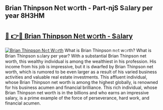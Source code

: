 ## Brian Thinpson N𝚎t w𝚘rth - Part-njS S𝚊lary per year 8H3HM

# <h2><a href="http://gc2aex.nevu.top/?p=Brian+Thinpson">🔗 👉🔴 Brian Thinpson N𝚎t w𝚘rth - S𝚊lary</a></h2>

[![Brian Thinpson N𝚎t W𝚘rth](https://i.imgur.com/Oavwk0R.jpeg)](http://gc2aex.nevu.top/?p=Brian+Thinpson)
What is Brian Thinpson n𝚎t w𝚘rth? What is Brian Thinpson s𝚊lary per year?
With a substantial Brian Thinpson net worth, this wealthy individual is among the wealthiest in his profession. His income from his job is impressive, but it is dwarfed by Brian Thinpson net worth, which is rumored to be even larger as a result of his varied business activities and valuable real estate investments. This affluent individual, whose Brian Thinpson net worth is among the highest globally, is renowned for his business acumen and financial brilliance. This rich individual, whose Brian Thinpson net worth is in the billions and who earns an impressive salary, is a prime example of the force of perseverance, hard work, and financial acumen.

